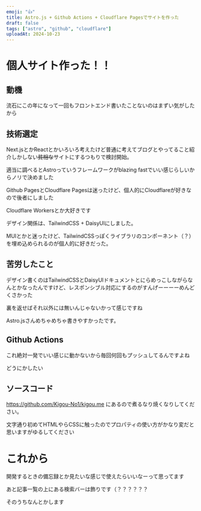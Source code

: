 ```yaml
---
emoji: "👍"
title: Astro.js + Github Actions + Cloudflare Pagesでサイトを作った
draft: false
tags: ["astro", "github", "cloudflare"]
uploadAt: 2024-10-23
---
```

# 個人サイト作った！！

## 動機

流石にこの年になって一回もフロントエンド書いたことないのはまずい気がしたから

## 技術選定

Next.jsとかReactとかいろいろ考えたけど普通に考えてブログとやってること紹介しかしない~~貧相な~~サイトにするつもりで検討開始。

適当に調べるとAstroっていうフレームワークがblazing fastでいい感じらしいからノリで決めました

Github PagesとCloudflare Pagesは迷ったけど、個人的にCloudflareが好きなので後者にしました

Cloudflare Workersとか大好きです

デザイン関係は、TailwindCSS + DaisyUIにしました。

MUIとかと迷ったけど、TailwindCSSっぽくライブラリのコンポーネント（？）を埋め込められるのが個人的に好きだった。

## 苦労したこと

デザイン書くのはTailwindCSSとDaisyUIドキュメントとにらめっこしながらなんとかなったんですけど、レスポンシブル対応にするのがすんげーーーーめんどくさかった

裏を返せばそれ以外には無いんじゃないかって感じですね

Astro.jsさんめちゃめちゃ書きやすかったです。

## Github Actions

これ絶対一発でいい感じに動かないから毎回何回もプッシュしてるんですよね

どうにかしたい

## ソースコード

https://github.com/Kigou-No1/kigou.me にあるので煮るなり焼くなりしてください。

文字通り初めてHTMLやらCSSに触ったのでプロパティの使い方がかなり変だと思いますがゆるしてください

# これから

開発するときの備忘録とか見たいな感じで使えたらいいなーって思ってます

あと記事一覧の上にある検索バーは飾りです（？？？？？？

そのうちなんとかします
